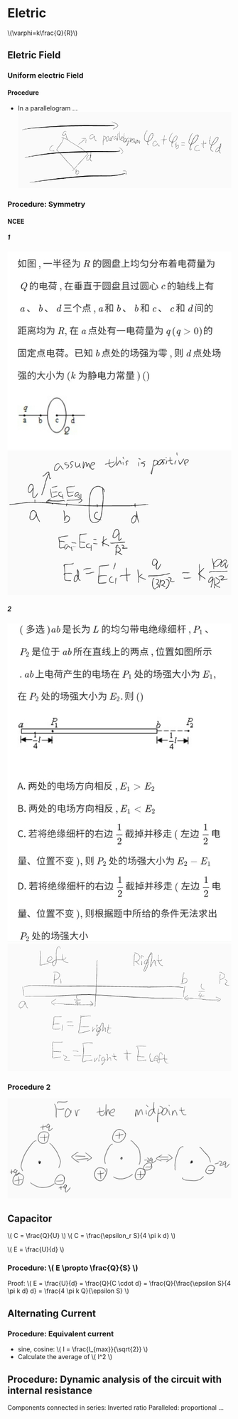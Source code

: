 # Eletric

\\(\varphi=k\frac{Q}{R}\\)

## Eletric Field

### Uniform electric Field

#### Procedure

+ In a parallelogram ...
![Algo1](Electric-Field/Algo1.png)

### Procedure: Symmetry

#### NCEE

##### 1

![1](Electric-Field/NCEE-1.jpg)
![note](Electric-Field/NCEE-1-note.png)

##### 2

![2](Electric-Field/NCEE-2.jpg)
![note](Electric-Field/NCEE-2-note.png)

### Procedure 2

![Algo2](Electric-Field/Algo2.png)

## Capacitor

\\( C = \frac{Q}{U} \\)
\\( C = \frac{\epsilon_r S}{4 \pi k d} \\)

\\( E = \frac{U}{d} \\)

### Procedure: \\( E \propto \frac{Q}{S} \\)

Proof: \\( E = \frac{U}{d} = \frac{Q}{C \cdot d} = \frac{Q}{\frac{\epsilon S}{4 \pi k d} d} = \frac{4 \pi k Q}{\epsilon S} \\)

## Alternating Current

### Procedure: Equivalent current

+ sine, cosine: \\( I = \frac{I_{max}}{\sqrt{2}} \\)
+ Calculate the average of \\( I^2 \\)

## Procedure: Dynamic analysis of the circuit with internal resistance

Components connected in series: Inverted ratio
Paralleled: proportional
...
